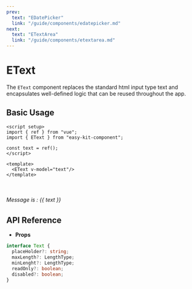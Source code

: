 ```yaml
---
prev:
  text: "EDatePicker"
  link: "/guide/components/edatepicker.md"
next:
  text: "ETextArea"
  link: "/guide/components/etextarea.md"
---
```


<script setup lang="ts">
import { EText } from "../../../src/index.ts";
import ExampleLayout from "../../utils/ExampleLayout.vue";
import { ref } from "vue";

const text = ref();
</script>

# EText

The `EText` component replaces the standard html input type text and encapsulates well-defined logic that can be reused throughout the app.

## Basic Usage

```vue-html
<script setup>
import { ref } from "vue";
import { EText } from "easy-kit-component";

const text = ref();
</script>

<template>
  <EText v-model="text"/>
</template>
```

<ExampleLayout>
  <EText id="text" v-model="text"/>
  <br/>
  <h6>Message is : {{ text }}</h6>
</ExampleLayout>


## API Reference

- **Props**

```ts
interface Text {
  placeHolder?: string;
  maxLength?: LengthType;
  minLenght?: LengthType;
  readOnly?: boolean;
  disabled?: boolean;
}
```
